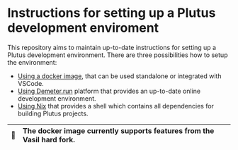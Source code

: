 # Instructions for setting up a Plutus development enviroment 

This repository aims to maintain up-to-date instructions for setting up a Plutus development environment. There are three possibilities how to setup the environment:  
* [Using a docker image](https://github.com/iohkedu/plutus-dev-env/blob/main/instructions/using-docker.md), that can be used standalone or integrated with VSCode. 
* [Using Demeter.run](https://github.com/iohkedu/plutus-dev-env/blob/main/instructions/using-demeter-run.md) platform that provides an up-to-date online development environment. 
* [Using Nix](https://github.com/iohkedu/plutus-dev-env/blob/main/instructions/using-nix.md) that provides a shell which contains all dependencies for building Plutus projects.  

| :whale:       | The docker image currently supports features from the **Vasil hard fork**.|  
|---------------|:--------------------------------------------------------------------------|  


